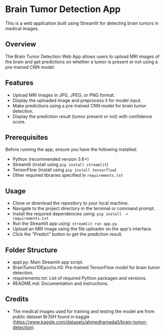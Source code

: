 # Brain Tumor Detection App

This is a web application built using Streamlit for detecting brain tumors in medical images.

## Overview

The Brain Tumor Detection Web App allows users to upload MRI images of the brain and get predictions on whether a tumor is present or not using a pre-trained CNN model.

## Features

- Upload MRI images in JPG, JPEG, or PNG format.
- Display the uploaded image and preprocess it for model input.
- Make predictions using a pre-trained CNN model for brain tumor detection.
- Display the prediction result (tumor present or not) with confidence score.

## Prerequisites

Before running the app, ensure you have the following installed:

- Python (recommended version 3.6+)
- Streamlit (install using `pip install streamlit`)
- TensorFlow (install using `pip install tensorflow`)
- Other required libraries specified in `requirements.txt`

## Usage

- Clone or download the repository to your local machine.
- Navigate to the project directory in the terminal or command prompt.
- Install the required dependencies using: `pip install -r requirements.txt`
- Run the Streamlit app using: `streamlit run app.py`
- Upload an MRI image using the file uploader on the app's interface.
- Click the "Predict" button to get the prediction result.

## Folder Structure

- appl.py: Main Streamlit app script.
- BrainTumor10Epochs.h5: Pre-trained TensorFlow model for brain tumor detection.
- requirements.txt: List of required Python packages and versions.
- README.md: Documentation and instructions.

## Credits

- The medical images used for training and testing the model are from public dataset Br35H found in kaggle (https://www.kaggle.com/datasets/ahmedhamada0/brain-tumor-detection).
